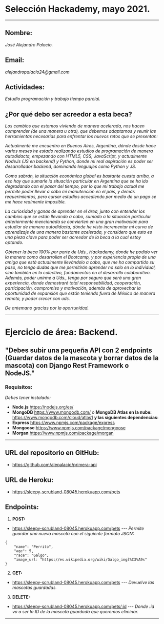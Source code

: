# Selección Hackademy, mayo 2021.
---
## Nombre: 
_José Alejandro Palacio._
## Email: 
_alejandropalacio24@gmail.com_
## Actividades:
_Estudio programación y trabajo tiempo parcial._
## ¿Por qué debo ser acreedor a esta beca?
_Los cambios que estamos viviendo de manera acelerada, nos hacen comprender (de una manera u otra), que debemos adaptarnos y reunir las herramientas necesarias para enfrentar los nuevos retos que se presentan:_

_Actualmente me encuentro en Buenos Aires, Argentina, dónde desde hace varios meses he estado realizando estudios de programación de manera autodidacta, empezando con HTML5, CSS, JavaScript, y actualmente NodeJs (JS en backend) y Python, donde mi real aspiración es poder ser desarrollador backend, dominando lenguajes como Python y JS._

_Como sabrán, la situación económica global es bastante cuesta arriba, a eso hay que sumarle la situación particular en Argentina que se ha ido degradando con el pasar del tiempo, por lo que mi trabajo actual me permite poder llevar a cabo mi manutención en el país, y demás requerimientos, pero cursar estudios accediendo por medio de un pago se me hace realmente imposible._

_La curiosidad y ganas de aprender en el área, junto con entender los cambios que se están llevando a cabo, sumado a la situación particular anteriormente mencionada se convierten en una gran motivación para estudiar de manera autodidacta, dónde he visto incrementar mi curva de aprendizaje de una manera bastante acelerada, y considero que esto es una pieza clave para poder ser acreedor de la beca a la cual estoy optando._

_Obtener la beca 100% por parte de Uds., Hackademy, donde he podido ver la manera como desarrollan el Bootcamp, y por experiencia propia de una amiga que está actualmente llevándolo a cabo, que me ha compartido su paso, no tengo dudas que me permitirán aprender no solo en lo individual, sino también en lo colectivo, fundamentos en el desarrollo colaborativo.  Además, poder unirme a Uds., tengo por seguro que será una gran experiencia, donde demostraré total responsabilidad, cooperación, participación, compromiso y motivación, además de aprovechar la oportunidad de expansión que están teniendo fuera de México de manera remota, y poder crecer con uds._

_De antemano gracias por la oportunidad._

---
# Ejercicio de área: Backend.

## "Debes subir una pequeña API con 2 endpoints (Guardar datos de la mascota y borrar datos de la mascota) con Django Rest Framework o NodeJS."

### Requisitos: 
_Debes tener instalado:_
* **Node.js** https://nodejs.org/es/
* **MongoDB** https://www.mongodb.com/ o **MongoDB Atlas en la nube:** https://www.mongodb.com/cloud/atlas1
**y las siguientes dependencias:**
* **Express** https://www.npmjs.com/package/express
* **Mongoose** https://www.npmjs.com/package/mongoose
* **Morgan** https://www.npmjs.com/package/morgan

---
## URL del repositorio en GitHub:
* https://github.com/alepalacio/primera-api

## URL de Heroku:
* https://sleepy-scrubland-08045.herokuapp.com/pets

## Endpoints:
1. **POST:** 
* https://sleepy-scrubland-08045.herokuapp.com/pets --- _Permite guardar una nueva mascota con el siguiente formato JSON:_
```
{
	"name": "Perrito",
	"age": 5,
	"race": "Galgo",
    "image_url: "https://es.wikipedia.org/wiki/Galgo_ingl%C3%A9s"
}
```
2. **GET:** 
* https://sleepy-scrubland-08045.herokuapp.com/pets --- _Devuelve las mascotas guardadas._

3. **DELETE:** 
* https://sleepy-scrubland-08045.herokuapp.com/pets/:id ---  _Donde :id va a ser la ID de la mascota guardada que queremos eliminar._
---
